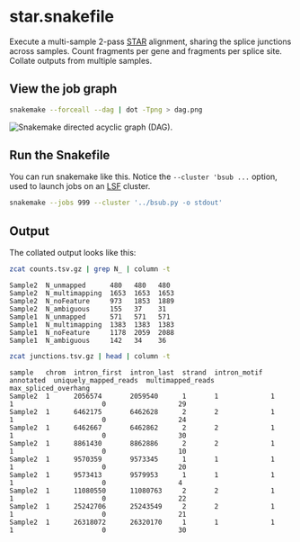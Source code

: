 # star.snakefile

Execute a multi-sample 2-pass [STAR] alignment, sharing the splice junctions
across samples. Count fragments per gene and fragments per splice site.
Collate outputs from multiple samples.

[STAR]: https://github.com/alexdobin/STAR

## View the job graph

```bash
snakemake --forceall --dag | dot -Tpng > dag.png
```

![Snakemake directed acyclic graph (DAG).][dag]

[dag]: https://github.com/slowkow/snakefiles/blob/master/star/dag.png

## Run the Snakefile

You can run snakemake like this. Notice the `--cluster 'bsub ...` option, used
to launch jobs on an [LSF] cluster.

[LSF]: https://en.wikipedia.org/wiki/Platform_LSF

```bash
snakemake --jobs 999 --cluster '../bsub.py -o stdout'
```

## Output

The collated output looks like this:

```bash
zcat counts.tsv.gz | grep N_ | column -t
```

```
Sample2  N_unmapped      480   480   480
Sample2  N_multimapping  1653  1653  1653
Sample2  N_noFeature     973   1853  1889
Sample2  N_ambiguous     155   37    31
Sample1  N_unmapped      571   571   571
Sample1  N_multimapping  1383  1383  1383
Sample1  N_noFeature     1178  2059  2088
Sample1  N_ambiguous     142   34    36
```

```bash
zcat junctions.tsv.gz | head | column -t
```

```
sample   chrom  intron_first  intron_last  strand  intron_motif  annotated  uniquely_mapped_reads  multimapped_reads  max_spliced_overhang
Sample2  1      2056574       2059540      1       1             1          1                      0                  29
Sample2  1      6462175       6462628      2       2             1          1                      0                  24
Sample2  1      6462667       6462862      2       2             1          1                      0                  30
Sample2  1      8861430       8862886      2       2             1          1                      0                  10
Sample2  1      9570359       9573345      1       1             1          1                      0                  20
Sample2  1      9573413       9579953      1       1             1          1                      0                  4
Sample2  1      11080550      11080763     2       2             1          1                      0                  22
Sample2  1      25242706      25243549     2       2             1          1                      0                  21
Sample2  1      26318072      26320170     1       1             1          1                      0                  30
```
